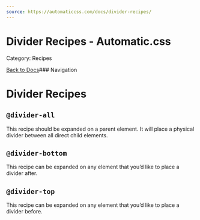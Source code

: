 ```yaml
---
source: https://automaticcss.com/docs/divider-recipes/
---
```


# Divider Recipes - Automatic.css

Category: Recipes

[Back to Docs](https://automaticcss.com/docs)### Navigation

# Divider Recipes

## `@divider-all`

This recipe should be expanded on a parent element. It will place a physical divider between all direct child elements.

## `@divider-bottom`

This recipe can be expanded on any element that you’d like to place a divider after.

## `@divider-top`

This recipe can be expanded on any element that you’d like to place a divider before.

